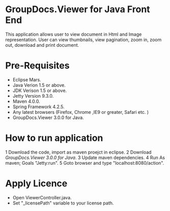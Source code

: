 # GroupDocs.Viewer for Java Front End

This application allows user to view document in Html and Image representation. User can view thumbnails, view pagination, zoom in, zoom out, download and print document.

# Pre-Requisites

* Eclipse Mars.
* Java Verion 1.5 or above.
* JDK Verison 1.5 or above.
* Jetty Version 9.3.0.
* Maven 4.0.0.
* Spring Framework 4.2.5.
* Any latest browsers (Firefox, Chrome ,IE9 or greater, Safari etc. )
* GroupDocs.Viewer 3.0.0 for Java.

# How to run application

1 Download the code, import as maven proejct in eclipse. 
2 Download *GroupDocs.Viewer 3.0.0 for Java*.
3 Update maven dependencies.
4 Run As maven; Goals "Jetty:run".
5 Goto browser and type "localhost:8080/action".

# Apply Licence

* Open ViewerController.java.
* Set "_licensePath" variable to your license path. 




